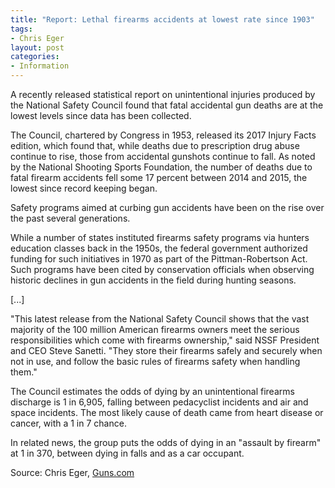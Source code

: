 ```yaml
---
title: "Report: Lethal firearms accidents at lowest rate since 1903"
tags:
- Chris Eger
layout: post
categories:
- Information
---
```


A recently released statistical report on unintentional injuries produced by the National Safety Council found that fatal accidental gun deaths are at the lowest levels since data has been collected.

The Council, chartered by Congress in 1953, released its 2017 Injury Facts edition, which found that, while deaths due to prescription drug abuse continue to rise, those from accidental gunshots continue to fall. As noted by the National Shooting Sports Foundation, the number of deaths due to fatal firearm accidents fell some 17 percent between 2014 and 2015, the lowest since record keeping began.

Safety programs aimed at curbing gun accidents have been on the rise over the past several generations.

While a number of states instituted firearms safety programs via hunters education classes back in the 1950s, the federal government authorized funding for such initiatives in 1970 as part of the Pittman-Robertson Act. Such programs have been cited by conservation officials when observing historic declines in gun accidents in the field during hunting seasons.

\[...\]

"This latest release from the National Safety Council shows that the vast majority of the 100 million American firearms owners meet the serious responsibilities which come with firearms ownership," said NSSF President and CEO Steve Sanetti. "They store their firearms safely and securely when not in use, and follow the basic rules of firearms safety when handling them."

The Council estimates the odds of dying by an unintentional firearms discharge is 1 in 6,905, falling between pedacyclist incidents and air and space incidents. The most likely cause of death came from heart disease or cancer, with a 1 in 7 chance.

In related news, the group puts the odds of dying in an "assault by firearm" at 1 in 370, between dying in falls and as a car occupant.

Source: Chris Eger, [Guns.com](https://www.guns.com)
